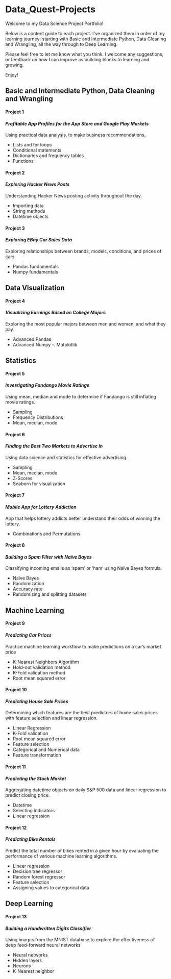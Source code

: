 # Data_Quest-Projects

Welcome to my Data Science Project Portfolio!

Below is a content guide to each project. I've organized them in order of my learning journey; starting with Basic and Intermediate Python, Data Cleaning and Wrangling, all the way through to Deep Learning.

Please feel free to let me know what you think. I welcome any suggestions, or feedback on how I can improve as building blocks to learning and growing.

Enjoy! 


## Basic and Intermediate Python, Data Cleaning and Wrangling 

#### Project 1
#### *Profitable App Profiles for the App Store and Google Play Markets*
Using practical data analysis, to make business recommendations.
- Lists and for loops
- Conditional statements
- Dictionaries and frequency tables
- Functions 

#### Project 2
#### *Exploring Hacker News Posts*
Understanding Hacker News posting activity throughout the day.
-	Importing data
-	String methods
-	Datetime objects

#### Project 3
#### *Exploring EBay Car Sales Data*
Exploring relationships between brands, models, conditions, and prices of cars
- Pandas fundamentals
- Numpy fundamentals

## Data Visualization

#### Project 4
#### *Visualizing Earnings Based on College Majors*
Exploring the most popular majors between men and women, and what they pay.
- Advanced Pandas
-	Advanced Numpy
-.	Matplotlib 

## Statistics

#### Project 5
#### *Investigating Fandango Movie Ratings* 
Using mean, median and mode to determine if Fandango is still inflating movie ratings.
-	Sampling
-	Frequency Distributions
-	Mean, median, mode

#### Project 6
#### *Finding the Best Two Markets to Advertise In*
Using data science and statistics for effective advertising.
-	Sampling 
-	Mean, median, mode
-	Z-Scores
-	Seaborn for visualization

#### Project 7
#### *Mobile App for Lottery Addiction*
App that helps lottery addicts better understand their odds of winning the lottery.
-	Combinations and Permutations

#### Project 8
#### *Building a Spam Filter with Naïve Bayes*
Classifying incoming emails as ‘spam’ or ‘ham’ using Naïve Bayes formula.
-	Naïve Bayes
-	Randomization
-	Accuracy rate
-	Randomizing and splitting datasets

## Machine Learning

#### Project 9
#### *Predicting Car Prices* 
Practice machine learning workflow to make predictions on a car’s market price
-	K-Nearest Neighbors Algorithm
-	Hold-out validation method
-	K-Fold validation method
-	Root mean squared error

#### Project 10
#### *Predicting House Sale Prices*
Determining which features are the best predictors of home sales prices with feature selection and linear regression.
-	Linear Regression
-	K-Fold validation
-	Root mean squared error
-	Feature selection
-	Categorical and Numerical data
-	Feature transformation

#### Project 11
#### *Predicting the Stock Market*
Aggregating datetime objects on daily S&P 500 data and linear regression to predict closing price. 
-	Datetime
-	Selecting indicators
- Linear regression

#### Project 12
#### *Predicting Bike Rentals* 
Predict the total number of bikes rented in a given hour by evaluating the performance of various machine learning algorithms.
- Linear regression
-	Decision tree regressor
-	Random forest regressor
-	Feature selection
-	Assigning values to categorical data

## Deep Learning

#### Project 13
#### *Building a Handwritten Digits Classifier*
Using images from the MNIST database to explore the effectiveness of deep feed-forward neural networks
-	Neural networks
-	Hidden layers
-	Neurons
-	K-Nearest neighbor







